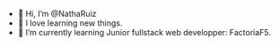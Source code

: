 - 👋 Hi, I’m @NathaRuiz
- 👀 I love learning new things.
- 📖 I’m currently learning Junior fullstack web developper: FactoriaF5.
<!---
NathaRuiz/NathaRuiz is a ✨ special ✨ repository because its `README.md` (this file) appears on your GitHub profile.
You can click the Preview link to take a look at your changes.
--->
